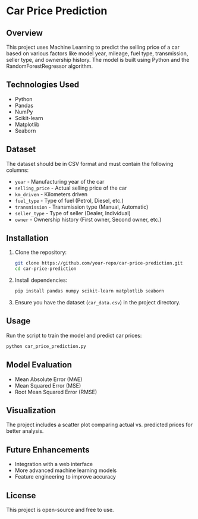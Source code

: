 # Car Price Prediction

## Overview
This project uses Machine Learning to predict the selling price of a car based on various factors like model year, mileage, fuel type, transmission, seller type, and ownership history. The model is built using Python and the RandomForestRegressor algorithm.

## Technologies Used
- Python
- Pandas
- NumPy
- Scikit-learn
- Matplotlib
- Seaborn

## Dataset
The dataset should be in CSV format and must contain the following columns:
- `year` - Manufacturing year of the car
- `selling_price` - Actual selling price of the car
- `km_driven` - Kilometers driven
- `fuel_type` - Type of fuel (Petrol, Diesel, etc.)
- `transmission` - Transmission type (Manual, Automatic)
- `seller_type` - Type of seller (Dealer, Individual)
- `owner` - Ownership history (First owner, Second owner, etc.)

## Installation
1. Clone the repository:
   ```sh
   git clone https://github.com/your-repo/car-price-prediction.git
   cd car-price-prediction
   ```
2. Install dependencies:
   ```sh
   pip install pandas numpy scikit-learn matplotlib seaborn
   ```
3. Ensure you have the dataset (`car_data.csv`) in the project directory.

## Usage
Run the script to train the model and predict car prices:
```sh
python car_price_prediction.py
```

## Model Evaluation
- Mean Absolute Error (MAE)
- Mean Squared Error (MSE)
- Root Mean Squared Error (RMSE)

## Visualization
The project includes a scatter plot comparing actual vs. predicted prices for better analysis.

## Future Enhancements
- Integration with a web interface
- More advanced machine learning models
- Feature engineering to improve accuracy

## License
This project is open-source and free to use.

